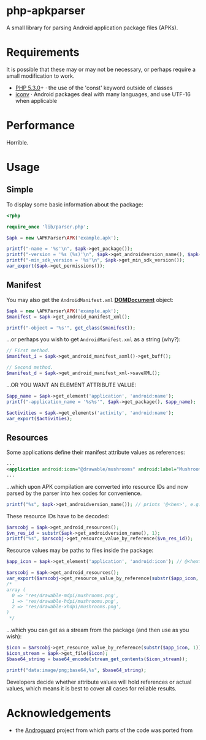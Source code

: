 # php-apkparser
A small library for parsing Android application package files (APKs).


Requirements
============
It is possible that these may or may not be necessary, or perhaps require a small modification to work.
* [PHP 5.3.0](http://php.net/releases/5_3_0.php)+ · the use of the 'const' keyword outside of classes
* [iconv](http://lu1.php.net/manual/en/function.iconv.php) · Android packages deal with many languages, and use UTF-16 when applicable

Performance
===========
Horrible.


Usage
=====

Simple
------
To display some basic information about the package:

```php
<?php

require_once 'lib/parser.php';

$apk = new \APKParser\APK('example.apk');

printf("-name = '%s'\n", $apk->get_package());
printf("-version = '%s (%s)'\n", $apk->get_androidversion_name(), $apk->get_androidversion_code());
printf("-min_sdk_version = '%s'\n", $apk->get_min_sdk_version());
var_export($apk->get_permissions());
```

Manifest
--------
You may also get the `AndroidManifest.xml` [**DOMDocument**](http://www.php.net/manual/en/class.domdocument.php) object:

```php
$apk = new \APKParser\APK('example.apk');
$manifest = $apk->get_android_manifest_xml();

printf("-object = '%s'", get_class($manifest));
```

...or perhaps you wish to get `AndroidManifest.xml` as a string (why?):

```php
// First method.
$manifest_i = $apk->get_android_manifest_axml()->get_buff();

// Second method.
$manifest_d = $apk->get_android_manifest_xml->saveXML();
```

...OR YOU WANT AN ELEMENT ATTRIBUTE VALUE:

```php
$app_name = $apk->get_element('application', 'android:name');
printf("-application_name = '%s%s'", $apk->get_package(), $app_name);

$activities = $apk->get_elements('activity', 'android:name');
var_export($activities);
```

Resources
---------
Some applications define their manifest attribute values as references:

```xml
...
<application android:icon="@drawable/mushrooms" android:label="Mushrooms"/>
...
```
...which upon APK compilation are converted into resource IDs and now parsed by the parser
into hex codes for convenience.

```php
printf("%s", $apk->get_androidversion_name()); // prints '@<hex>', e.g.: '@7f0b000d'
```

These resource IDs have to be decoded:

```php
$arscobj = $apk->get_android_resources();
$vn_res_id = substr($apk->get_androidversion_name(), 1);
printf("%s", $arscobj->get_resource_value_by_reference($vn_res_id));
```

Resource values may be paths to files inside the package:

```php
$app_icon = $apk->get_element('application', 'android:icon'); // @<hex>

$arscobj = $apk->get_android_resources();
var_export($arscobj->get_resource_value_by_reference(substr($app_icon, 1)));
/*
array (
  0 => 'res/drawable-mdpi/mushrooms.png',
  1 => 'res/drawable-hdpi/mushrooms.png',
  2 => 'res/drawable-xhdpi/mushrooms.png',
)
 */
```

...which you can get as a stream from the package (and then use as you wish):

```php
$icon = $arscobj->get_resource_value_by_reference(substr($app_icon, 1))[0];
$icon_stream = $apk->get_file($icon);
$base64_string = base64_encode(stream_get_contents($icon_stream));

printf("data:image/png;base64,%s", $base64_string);
```

Developers decide whether attribute values will hold references or actual values,
which means it is best to cover all cases for reliable results.


Acknowledgements
================
* the [Androguard](https://code.google.com/p/androguard/) project from which parts of the code was ported from
